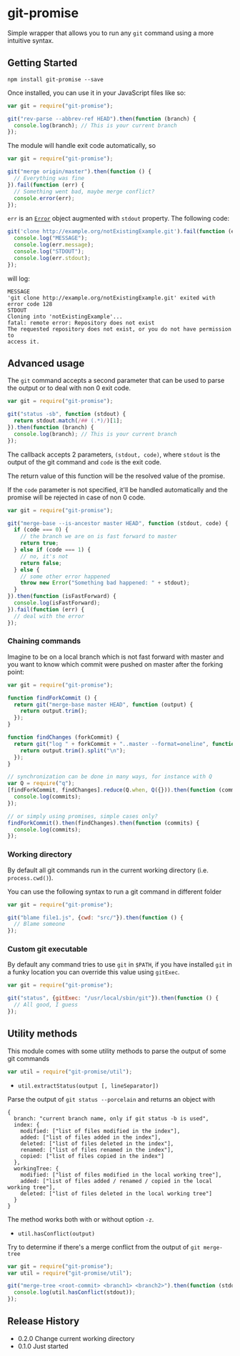 # git-promise

Simple wrapper that allows you to run any `git` command using a more intuitive syntax.

## Getting Started

```shell
npm install git-promise --save
```

Once installed, you can use it in your JavaScript files like so:

```js
var git = require("git-promise");

git("rev-parse --abbrev-ref HEAD").then(function (branch) {
  console.log(branch); // This is your current branch
});
```

The module will handle exit code automatically, so

```js
var git = require("git-promise");

git("merge origin/master").then(function () {
  // Everything was fine
}).fail(function (err) {
  // Something went bad, maybe merge conflict?
  console.error(err);
});
```

`err` is an [`Error`](https://developer.mozilla.org/en-US/docs/Web/JavaScript/Reference/Global_Objects/Error) object augmented with `stdout` property. The following code:

```js
git('clone http://example.org/notExistingExample.git').fail(function (err) {
  console.log("MESSAGE");
  console.log(err.message);
  console.log("STDOUT");
  console.log(err.stdout);
});
```

will log:

```
MESSAGE
'git clone http://example.org/notExistingExample.git' exited with error code 128
STDOUT
Cloning into 'notExistingExample'...
fatal: remote error: Repository does not exist
The requested repository does not exist, or you do not have permission to
access it.
```

## Advanced usage

The `git` command accepts a second parameter that can be used to parse the output or to deal with non 0 exit code.

```js
var git = require("git-promise");

git("status -sb", function (stdout) {
  return stdout.match(/## (.*)/)[1];
}).then(function (branch) {
  console.log(branch); // This is your current branch
});
```

The callback accepts 2 parameters, `(stdout, code)`, where `stdout` is the output of the git command and `code` is the exit code.

The return value of this function will be the resolved value of the promise.

If the `code` parameter is not specified, it'll be handled automatically and the promise will be rejected in case of non 0 code.

```js
var git = require("git-promise");

git("merge-base --is-ancestor master HEAD", function (stdout, code) {
  if (code === 0) {
    // the branch we are on is fast forward to master
    return true;
  } else if (code === 1) {
    // no, it's not
    return false;
  } else {
    // some other error happened
    throw new Error("Something bad happened: " + stdout);
  }
}).then(function (isFastForward) {
  console.log(isFastForward);
}).fail(function (err) {
  // deal with the error
});
```


### Chaining commands

Imagine to be on a local branch which is not fast forward with master and you want to know which commit were pushed on master after the forking point:

```js
var git = require("git-promise");

function findForkCommit () {
  return git("merge-base master HEAD", function (output) {
    return output.trim();
  });
}

function findChanges (forkCommit) {
  return git("log " + forkCommit + "..master --format=oneline", function (output) {
    return output.trim().split("\n");
  });
}

// synchronization can be done in many ways, for instance with Q
var Q = require("q");
[findForkCommit, findChanges].reduce(Q.when, Q({})).then(function (commits) {
  console.log(commits);
});

// or simply using promises, simple cases only?
findForkCommit().then(findChanges).then(function (commits) {
  console.log(commits);
});
```

### Working directory

By default all git commands run in the current working directory (i.e. `process.cwd()`).

You can use the following syntax to run a git command in different folder

```js
var git = require("git-promise");

git("blame file1.js", {cwd: "src/"}).then(function () {
  // Blame someone
});
```

### Custom git executable

By default any command tries to use `git` in `$PATH`, if you have installed `git` in a funky location you can override this value using `gitExec`.

```js
var git = require("git-promise");

git("status", {gitExec: "/usr/local/sbin/git"}).then(function () {
  // All good, I guess
});
```

## Utility methods

This module comes with some utility methods to parse the output of some git commands

```js
var util = require("git-promise/util");
```

* `util.extractStatus(output [, lineSeparator])`

Parse the output of `git status --porcelain` and returns an object with

```
{
  branch: "current branch name, only if git status -b is used",
  index: {
    modified: ["list of files modified in the index"],
    added: ["list of files added in the index"],
    deleted: ["list of files deleted in the index"],
    renamed: ["list of files renamed in the index"],
    copied: ["list of files copied in the index"]
  },
  workingTree: {
    modified: ["list of files modified in the local working tree"],
    added: ["list of files added / renamed / copied in the local working tree"],
    deleted: ["list of files deleted in the local working tree"]
  }
}
```

The method works both with or without option `-z`.

* `util.hasConflict(output)`

Try to determine if there's a merge conflict from the output of `git merge-tree`

```js
var git = require("git-promise");
var util = require("git-promise/util");

git("merge-tree <root-commit> <branch1> <branch2>").then(function (stdout) {
  console.log(util.hasConflict(stdout));
});
```

## Release History

* 0.2.0 Change current working directory
* 0.1.0 Just started
